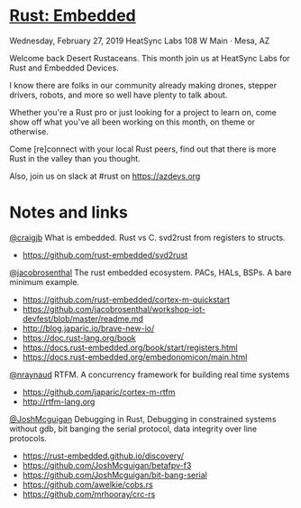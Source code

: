 # [Rust: Embedded](https://www.meetup.com/Desert-Rustaceans/events/258596537/)
Wednesday, February 27, 2019 HeatSync Labs 108 W Main · Mesa, AZ

Welcome back Desert Rustaceans. This month join us at HeatSync Labs for Rust and Embedded Devices.

I know there are folks in our community already making drones, stepper drivers, robots, and more so well have plenty to talk about.

Whether you're a Rust pro or just looking for a project to learn on, come show off what you've all been working on this month, on theme or otherwise.

Come [re]connect with your local Rust peers, find out that there is more Rust in the valley than you thought.

Also, join us on slack at #rust on https://azdevs.org

# Notes and links

[@craigjb](https://github.com/craigjb)
What is embedded. Rust vs C. svd2rust from registers to structs. 
* https://github.com/rust-embedded/svd2rust

[@jacobrosenthal](https://github.com/jacobrosenthal)
The rust embedded ecosystem. PACs, HALs, BSPs. A bare minimum example.

* https://github.com/rust-embedded/cortex-m-quickstart
* https://github.com/jacobrosenthal/workshop-iot-devfest/blob/master/readme.md
* http://blog.japaric.io/brave-new-io/
* https://doc.rust-lang.org/book
* https://docs.rust-embedded.org/book/start/registers.html
* https://docs.rust-embedded.org/embedonomicon/main.html

[@nraynaud](https://github.com/nraynaud)
RTFM. A concurrency framework for building real time systems

* https://github.com/japaric/cortex-m-rtfm
* http://rtfm-lang.org

[@JoshMcguigan](https://github.com/JoshMcguigan)
Debugging in Rust, Debugging in constrained systems without gdb, bit banging the serial protocol, data integrity over line protocols. 

* https://rust-embedded.github.io/discovery/
* https://github.com/JoshMcguigan/betafpv-f3
* https://github.com/JoshMcguigan/bit-bang-serial
* https://github.com/awelkie/cobs.rs
* https://github.com/mrhooray/crc-rs

